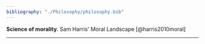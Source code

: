 ```yaml
---
bibliography: "./Philosophy/philosophy.bib"
---
```


**Science of morality**. Sam Harris' Moral Landscape [@harris2010moral]

---